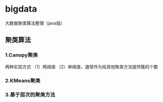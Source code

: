 # bigdata
大数据聚类算法整理（java版）

## 聚类算法
### 1.Canopy聚类
两种实现方式
（1）两阈值
（2）单阈值，通常作为给其他聚类方法提供簇的个数
### 2.KMeans聚类
### 3.基于层次的聚类方法
